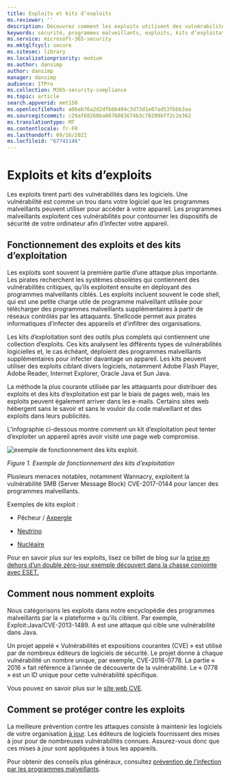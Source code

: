 ```yaml
---
title: Exploits et kits d’exploits
ms.reviewer: ''
description: Découvrez comment les exploits utilisent des vulnérabilités dans les logiciels courants pour permettre aux attaquants d’accéder à votre ordinateur et d’installer d’autres programmes malveillants.
keywords: sécurité, programmes malveillants, exploits, kits d’exploitation, prévention, vulnérabilités, Microsoft, Exploit malware family, exploits, java, flash, adobe, update software, prevent exploits, exploit pack, vulnerability, 0-day, holes, weaknesses, attack, Flash, Adobe, out-of-date software, out-of-date software, update, update software, reinfection, Java cache, reinfected, won’t remove, won’t clean, still detects, full scan, MSE, Defender, WDSI, MMPC, Centre de protection Microsoft contre les programmes malveillants
ms.service: microsoft-365-security
ms.mktglfcycl: secure
ms.sitesec: library
ms.localizationpriority: medium
ms.author: dansimp
author: dansimp
manager: dansimp
audience: ITPro
ms.collection: M365-security-compliance
ms.topic: article
search.appverid: met150
ms.openlocfilehash: a06eb76a2d2dfb66404c3d73d1e07ad53fbbb3aa
ms.sourcegitcommit: c29af68260ba8676083674b3c70209bff2c2e362
ms.translationtype: MT
ms.contentlocale: fr-FR
ms.lasthandoff: 09/16/2022
ms.locfileid: "67741146"
---
```

# <a name="exploits-and-exploit-kits"></a>Exploits et kits d’exploits

Les exploits tirent parti des vulnérabilités dans les logiciels. Une vulnérabilité est comme un trou dans votre logiciel que les programmes malveillants peuvent utiliser pour accéder à votre appareil. Les programmes malveillants exploitent ces vulnérabilités pour contourner les dispositifs de sécurité de votre ordinateur afin d’infecter votre appareil.

## <a name="how-exploits-and-exploit-kits-work"></a>Fonctionnement des exploits et des kits d’exploitation

Les exploits sont souvent la première partie d’une attaque plus importante. Les pirates recherchent les systèmes obsolètes qui contiennent des vulnérabilités critiques, qu’ils exploitent ensuite en déployant des programmes malveillants ciblés. Les exploits incluent souvent le code shell, qui est une petite charge utile de programme malveillant utilisée pour télécharger des programmes malveillants supplémentaires à partir de réseaux contrôlés par les attaquants. Shellcode permet aux pirates informatiques d’infecter des appareils et d’infiltrer des organisations.

Les kits d’exploitation sont des outils plus complets qui contiennent une collection d’exploits. Ces kits analysent les différents types de vulnérabilités logicielles et, le cas échéant, déploient des programmes malveillants supplémentaires pour infecter davantage un appareil. Les kits peuvent utiliser des exploits ciblant divers logiciels, notamment Adobe Flash Player, Adobe Reader, Internet Explorer, Oracle Java et Sun Java.

La méthode la plus courante utilisée par les attaquants pour distribuer des exploits et des kits d’exploitation est par le biais de pages web, mais les exploits peuvent également arriver dans les e-mails. Certains sites web hébergent sans le savoir et sans le vouloir du code malveillant et des exploits dans leurs publicités.

L’infographie ci-dessous montre comment un kit d’exploitation peut tenter d’exploiter un appareil après avoir visité une page web compromise.

![exemple de fonctionnement des kits exploit.](../../media/security-intelligence-images/exploit-kit.png)

*Figure 1. Exemple de fonctionnement des kits d’exploitation*

Plusieurs menaces notables, notamment Wannacry, exploitent la vulnérabilité SMB (Server Message Block) CVE-2017-0144 pour lancer des programmes malveillants.

Exemples de kits exploit :

- Pêcheur / [Axpergle](https://www.microsoft.com/en-us/wdsi/threats/malware-encyclopedia-description?name=JS/Axpergle)

- [Neutrino](https://www.microsoft.com/en-us/wdsi/threats/malware-encyclopedia-description?name=JS/NeutrinoEK)

- [Nucléaire](https://www.microsoft.com/en-us/wdsi/threats/malware-encyclopedia-description?name=JS/Neclu)

Pour en savoir plus sur les exploits, lisez ce billet de blog sur la [prise en dehors d’un double zéro-jour exemple découvert dans la chasse conjointe avec ESET.](https://cloudblogs.microsoft.com/microsoftsecure/2018/07/02/taking-apart-a-double-zero-day-sample-discovered-in-joint-hunt-with-eset/)

## <a name="how-we-name-exploits"></a>Comment nous nomment exploits

Nous catégorisons les exploits dans notre encyclopédie des programmes malveillants par la « plateforme » qu’ils ciblent. Par exemple, Exploit:Java/CVE-2013-1489. A est une attaque qui cible une vulnérabilité dans Java.

Un projet appelé « Vulnérabilités et expositions courantes (CVE) » est utilisé par de nombreux éditeurs de logiciels de sécurité. Le projet donne à chaque vulnérabilité un nombre unique, par exemple, CVE-2016-0778.
La partie « 2016 » fait référence à l’année de découverte de la vulnérabilité. Le « 0778 » est un ID unique pour cette vulnérabilité spécifique.

Vous pouvez en savoir plus sur le [site web CVE](https://cve.mitre.org/).

## <a name="how-to-protect-against-exploits"></a>Comment se protéger contre les exploits

La meilleure prévention contre les attaques consiste à maintenir les logiciels de votre organisation [à jour](https://portal.msrc.microsoft.com/). Les éditeurs de logiciels fournissent des mises à jour pour de nombreuses vulnérabilités connues. Assurez-vous donc que ces mises à jour sont appliquées à tous les appareils.

Pour obtenir des conseils plus généraux, consultez [prévention de l’infection par les programmes malveillants](prevent-malware-infection.md).
